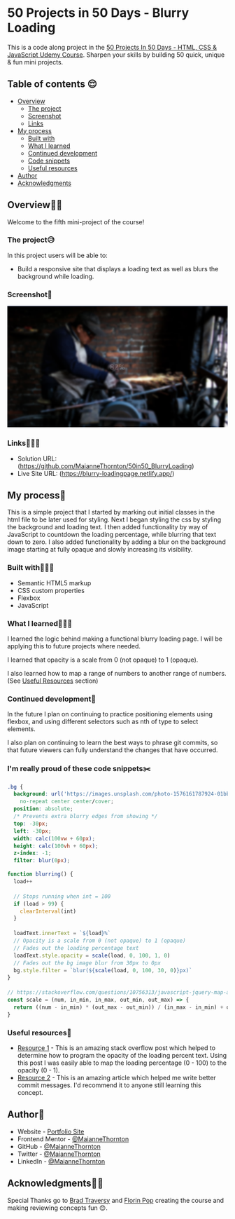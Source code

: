 # 50 Projects in 50 Days - Blurry Loading

This is a code along project in the [50 Projects In 50 Days - HTML, CSS & JavaScript Udemy Course](https://www.udemy.com/course/50-projects-50-days/). Sharpen your skills by building 50 quick, unique & fun mini projects.

## Table of contents 😌

- [Overview](#overview)
  - [The project](#the-project)
  - [Screenshot](#screenshot)
  - [Links](#links)
- [My process](#my-process)
  - [Built with](#built-with)
  - [What I learned](#what-i-learned)
  - [Continued development](#continued-development)
  - [Code snippets](#im-really-proud-of-these-code-snippets%EF%B8%8F)
  - [Useful resources](#useful-resources)
- [Author](#author)
- [Acknowledgments](#acknowledgments)

## Overview👋🏾

Welcome to the fifth mini-project of the course!

### The project😥

In this project users will be able to:

- Build a responsive site that displays a loading text as well as blurs the background while loading.

### Screenshot🌇

![](./screenshot.png)

### Links👩🏾‍💻

- Solution URL: (https://github.com/MaianneThornton/50in50_BlurryLoading)
- Live Site URL: (https://blurry-loadingpage.netlify.app/)

## My process💭

This is a simple project that I started by marking out initial classes in the html file to be later used for styling. Next I began styling the css by styling the background and loading text. I then added functionality by way of JavaScript to countdown the loading percentage, while blurring that text down to zero. I also added functionality by adding a blur on the background image starting at fully opaque and slowly increasing its visibility.

### Built with👷🏾‍♀️

- Semantic HTML5 markup
- CSS custom properties
- Flexbox
- JavaScript

### What I learned👩🏾‍🏫

I learned the logic behind making a functional blurry loading page. I will be applying this to future projects where needed.

I learned that opacity is a scale from 0 (not opaque) to 1 (opaque).

I also learned how to map a range of numbers to another range of numbers. (See [Useful Resources](#useful-resources) section)

### Continued development🔮

In the future I plan on continuing to practice positioning elements using flexbox, and using different selectors such as nth of type to select elements.

I also plan on continuing to learn the best ways to phrase git commits, so that future viewers can fully understand the changes that have occurred.

### I'm really proud of these code snippets✂️

```css
.bg {
  background: url('https://images.unsplash.com/photo-1576161787924-01bb08dad4a4?ixlib=rb-1.2.1&ixid=eyJhcHBfaWQiOjEyMDd9&auto=format&fit=crop&w=2104&q=80')
    no-repeat center center/cover;
  position: absolute;
  /* Prevents extra blurry edges from showing */
  top: -30px;
  left: -30px;
  width: calc(100vw + 60px);
  height: calc(100vh + 60px);
  z-index: -1;
  filter: blur(0px);
```

```js
function blurring() {
  load++

  // Stops running when int = 100
  if (load > 99) {
    clearInterval(int)
  }

  loadText.innerText = `${load}%`
  // Opacity is a scale from 0 (not opaque) to 1 (opaque)
  // Fades out the loading percentage text
  loadText.style.opacity = scale(load, 0, 100, 1, 0)
  // Fades out the bg image blur from 30px to 0px
  bg.style.filter = `blur(${scale(load, 0, 100, 30, 0)}px)`
}

// https://stackoverflow.com/questions/10756313/javascript-jquery-map-a-range-of-numbers-to-another-range-of-numbers
const scale = (num, in_min, in_max, out_min, out_max) => {
  return ((num - in_min) * (out_max - out_min)) / (in_max - in_min) + out_min
}
```

### Useful resources📖

- [Resource 1](https://stackoverflow.com/questions/10756313/javascript-jquery-map-a-range-of-numbers-to-another-range-of-numbers) - This is an amazing stack overflow post which helped to determine how to program the opacity of the loading percent text. Using this post I was easily able to map the loading percentage (0 - 100) to the opacity (0 - 1).
- [Resource 2](https://www.freecodecamp.org/news/how-to-write-better-git-commit-messages/) - This is an amazing article which helped me write better commit messages. I'd recommend it to anyone still learning this concept.


## Author🔎

- Website - [Portfolio Site](https://www.maiannethornton.com/Portfolio/index.html)
- Frontend Mentor - [@MaianneThornton](https://www.frontendmentor.io/profile/MaianneThornton)
- GitHub - [@MaianneThornton](GitHub.com/MaianneThornton)
- Twitter - [@MaianneThornton](https://twitter.com/MaianneThornton)
- LinkedIn - [@MaianneThornton](https://www.linkedin.com/in/maiannethornton/)

## Acknowledgments🙏🏾

Special Thanks go to [Brad Traversy](http://www.traversymedia.com/) and [Florin Pop](http://www.florin-pop.com/) creating the course and making reviewing concepts fun 😊.
